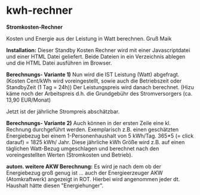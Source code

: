 # kwh-rechner
**Stromkosten-Rechner**

Kosten und Energie aus der Leistung in Watt berechnen.
Gruß Maik



**Installation:**
Dieser Standby Kosten Rechner wird mit einer Javascriptdatei und einer HTML Datei geliefert.
Beide Dateien in ein Verzeichnis ablegen und die HTML Datei ausführen im Browser.



**Berechnungs- Variante 1)**
Nun wird die IST Leistung (Watt) abgefragt.
(Kosten Cent/kWh wird voreingestellt, sowie auch die Betriebszeit oder StandbyZeit (1 Tag = 24h))
Der Leistungspreis wird danach berechnet. 
(Hizu käme noch der Arbeitspreis d.h. die Grundgebühr des Stromversorgers (ca. 13,90 EUR/Monat)

Jetzt ist der jährliche Strompreis abschätzbar.

**Berechnungs- Variante 2)**
Auch können in der ersten Zeile eine kl. Rechnung durchgeführt werden. Exemplarisch z.B. einen
geschätzten Energiebezug bei einem 1-Personenhaushalt von 5 kWh/Tag. 365*5 (= click darauf) = 1825 kWh/ Jahr.
Diese jährliche kWh Größe wird z.B. auf einen täglichen Watt-Bezug umgeschlagen und berechnet 
nach den voreingestellten Werten (Stromkosten und Betrieb).

**autom. weitere AKW Berechnung:**
Es wird je nach dem ob der Energiebezug groß genug ist ... auch der Energieerzeuger AKW (Atomkraftwerk)
angezeigt in ROT. Hierbei wird angenommen jeder dt. Haushalt hätte diesen "Energiehunger".

